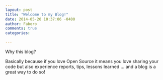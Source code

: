 ```yaml
---
layout: post
title: "Welcome to my Blog!"
date: 2014-05-20 10:37:06 -0400
author: Fabero
comments: true
categories:

---
```


Why this blog?

Basically because if you love Open Source it means you love sharing your code but also experience reports, tips, lessons learned ... and a blog is a great way to do so!

